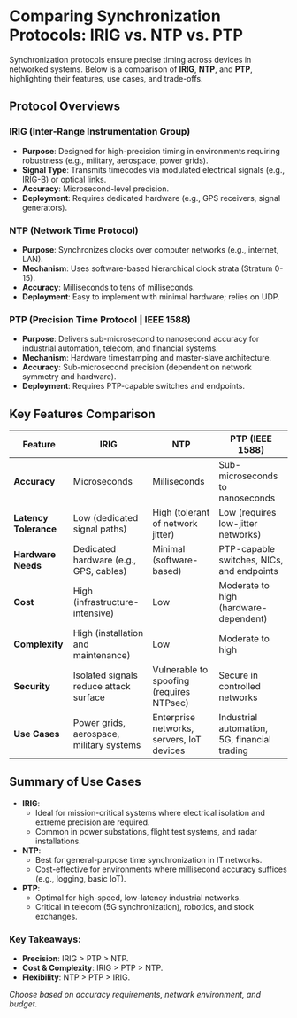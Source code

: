 # Comparing Synchronization Protocols: IRIG vs. NTP vs. PTP
Synchronization protocols ensure precise timing across devices in networked systems. Below is a comparison of **IRIG**, **NTP**, and **PTP**, highlighting their features, use cases, and trade-offs.
## Protocol Overviews
### **IRIG (Inter-Range Instrumentation Group)**  
- **Purpose**: Designed for high-precision timing in environments requiring robustness (e.g., military, aerospace, power grids).  
- **Signal Type**: Transmits timecodes via modulated electrical signals (e.g., IRIG-B) or optical links.  
- **Accuracy**: Microsecond-level precision.  
- **Deployment**: Requires dedicated hardware (e.g., GPS receivers, signal generators).  
### **NTP (Network Time Protocol)**  
- **Purpose**: Synchronizes clocks over computer networks (e.g., internet, LAN).  
- **Mechanism**: Uses software-based hierarchical clock strata (Stratum 0-15).  
- **Accuracy**: Milliseconds to tens of milliseconds.  
- **Deployment**: Easy to implement with minimal hardware; relies on UDP.  
### **PTP (Precision Time Protocol | IEEE 1588)**  
- **Purpose**: Delivers sub-microsecond to nanosecond accuracy for industrial automation, telecom, and financial systems.  
- **Mechanism**: Hardware timestamping and master-slave architecture.  
- **Accuracy**: Sub-microsecond precision (dependent on network symmetry and hardware).  
- **Deployment**: Requires PTP-capable switches and endpoints.  
## Key Features Comparison

| **Feature**         | **IRIG**                                      | **NTP**                                      | **PTP (IEEE 1588)**                          |
|----------------------|-----------------------------------------------|----------------------------------------------|-----------------------------------------------|
| **Accuracy**         | Microseconds                                  | Milliseconds                                 | Sub-microseconds to nanoseconds              |
| **Latency Tolerance**| Low (dedicated signal paths)                  | High (tolerant of network jitter)            | Low (requires low-jitter networks)           |
| **Hardware Needs**   | Dedicated hardware (e.g., GPS, cables)        | Minimal (software-based)                    | PTP-capable switches, NICs, and endpoints     |
| **Cost**             | High (infrastructure-intensive)              | Low                                          | Moderate to high (hardware-dependent)         |
| **Complexity**       | High (installation and maintenance)          | Low                                          | Moderate to high                              |
| **Security**         | Isolated signals reduce attack surface       | Vulnerable to spoofing (requires NTPsec)     | Secure in controlled networks                 |
| **Use Cases**        | Power grids, aerospace, military systems      | Enterprise networks, servers, IoT devices    | Industrial automation, 5G, financial trading  |

## Summary of Use Cases
- **IRIG**:  
  - Ideal for mission-critical systems where electrical isolation and extreme precision are required.
  - Common in power substations, flight test systems, and radar installations.  
- **NTP**:  
  - Best for general-purpose time synchronization in IT networks.  
  - Cost-effective for environments where millisecond accuracy suffices (e.g., logging, basic IoT).  
- **PTP**:  
  - Optimal for high-speed, low-latency industrial networks.  
  - Critical in telecom (5G synchronization), robotics, and stock exchanges.  
### Key Takeaways:
- **Precision**: IRIG > PTP > NTP.  
- **Cost & Complexity**: IRIG > PTP > NTP.  
- **Flexibility**: NTP > PTP > IRIG.  

*Choose based on accuracy requirements, network environment, and budget.*  
